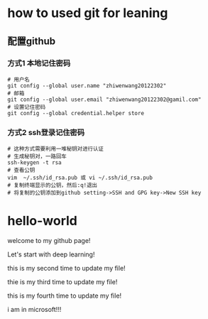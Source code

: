 # how to used git for leaning
## 配置github
### 方式1 本地记住密码
 
    # 用户名
    git config --global user.name "zhiwenwang20122302"
    # 邮箱
    git config --global user.email "zhiwenwang20122302@gamil.com"
    # 设置记住密码
    git config --global credential.helper store

### 方式2 ssh登录记住密码

    # 这种方式需要利用一堆秘钥对进行认证
    # 生成秘钥对，一路回车
    ssh-keygen -t rsa
    # 查看公钥
    vim  ~/.ssh/id_rsa.pub 或 vi ~/.ssh/id_rsa.pub
    # 复制终端显示的公钥，然后:q!退出
    # 将复制的公钥添加到github setting->SSH and GPG key->New SSH key


# hello-world
 
welcome to my github page!

Let's start with deep learning!

this is my second time to update my file!

thie is my third time to update my file!

this is my fourth time to update my file! 

i am in microsoft!!!
